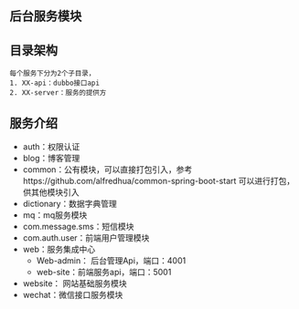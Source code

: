 ## 后台服务模块

## 目录架构
    每个服务下分为2个子目录，
    1. XX-api：dubbo接口api
    2. XX-server：服务的提供方
## 服务介绍

- auth：权限认证
- blog：博客管理
- common：公有模块，可以直接打包引入，参考https://github.com/alfredhua/common-spring-boot-start
  可以进行打包，供其他模块引入
- dictionary：数据字典管理
- mq：mq服务模块
- com.message.sms：短信模块
- com.auth.user：前端用户管理模块
- web：服务集成中心
  - Web-admin： 后台管理Api，端口：4001
  - web-site：前端服务api，端口：5001
- website： 网站基础服务模块
- wechat：微信接口服务模块


  